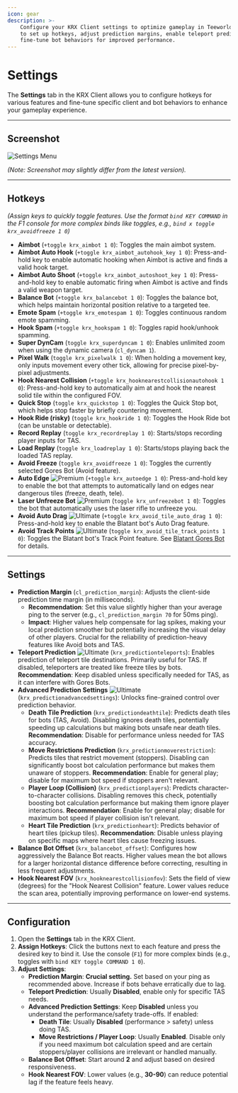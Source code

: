 ```yaml
---
icon: gear
description: >-
    Configure your KRX Client settings to optimize gameplay in Teeworlds. Learn how
    to set up hotkeys, adjust prediction margins, enable teleport prediction, and
    fine-tune bot behaviors for improved performance.
---
```


# Settings

The **Settings** tab in the KRX Client allows you to configure hotkeys for various features and fine-tune specific client and bot behaviors to enhance your gameplay experience.

---

## **Screenshot**
![Settings Menu](https://raw.githubusercontent.com/Krixx1337/krxclient-docs/refs/heads/main/images/settings-menu.png)

*(Note: Screenshot may slightly differ from the latest version).*

---

## **Hotkeys**
*(Assign keys to quickly toggle features. Use the format `bind KEY COMMAND` in the F1 console for more complex binds like toggles, e.g., `bind x toggle krx_avoidfreeze 1 0`)*

- **Aimbot** (`+toggle krx_aimbot 1 0`): Toggles the main aimbot system.
- **Aimbot Auto Hook** (`+toggle krx_aimbot_autohook_key 1 0`): Press-and-hold key to enable automatic hooking when Aimbot is active and finds a valid hook target.
- **Aimbot Auto Shoot** (`+toggle krx_aimbot_autoshoot_key 1 0`): Press-and-hold key to enable automatic firing when Aimbot is active and finds a valid weapon target.
- **Balance Bot** (`+toggle krx_balancebot 1 0`): Toggles the balance bot, which helps maintain horizontal position relative to a targeted tee.
- **Emote Spam** (`+toggle krx_emotespam 1 0`): Toggles continuous random emote spamming.
- **Hook Spam** (`+toggle krx_hookspam 1 0`): Toggles rapid hook/unhook spamming.
- **Super DynCam** (`toggle krx_superdyncam 1 0`): Enables unlimited zoom when using the dynamic camera (`cl_dyncam 1`).
- **Pixel Walk** (`toggle krx_pixelwalk 1 0`): When holding a movement key, only inputs movement every other tick, allowing for precise pixel-by-pixel adjustments.
- **Hook Nearest Collision** (`+toggle krx_hooknearestcollisionautohook 1 0`): Press-and-hold key to automatically aim at and hook the nearest solid tile within the configured FOV.
- **Quick Stop** (`toggle krx_quickstop 1 0`): Toggles the Quick Stop bot, which helps stop faster by briefly countering movement.
- **Hook Ride (risky)** (`toggle krx_hookride 1 0`): Toggles the Hook Ride bot (can be unstable or detectable).
- **Record Replay** (`toggle krx_recordreplay 1 0`): Starts/stops recording player inputs for TAS.
- **Load Replay** (`toggle krx_loadreplay 1 0`): Starts/stops playing back the loaded TAS replay.
- **Avoid Freeze** (`toggle krx_avoidfreeze 1 0`): Toggles the currently selected Gores Bot (Avoid feature).
- **Auto Edge** ![Premium](https://img.shields.io/badge/Premium-%23ffba00?style=flat-square) (`+toggle krx_autoedge 1 0`): Press-and-hold key to enable the bot that attempts to automatically land on edges near dangerous tiles (freeze, death, tele).
- **Laser Unfreeze Bot** ![Premium](https://img.shields.io/badge/Premium-%23ffba00?style=flat-square) (`toggle krx_unfreezebot 1 0`): Toggles the bot that automatically uses the laser rifle to unfreeze you.
- **Avoid Auto Drag** ![Ultimate](https://img.shields.io/badge/Ultimate-%23f76d6d?style=flat-square) (`+toggle krx_avoid_tile_auto_drag 1 0`): Press-and-hold key to enable the Blatant bot's Auto Drag feature.
- **Avoid Track Points** ![Ultimate](https://img.shields.io/badge/Ultimate-%23f76d6d?style=flat-square) (`toggle krx_avoid_tile_track_points 1 0`): Toggles the Blatant bot's Track Point feature. See [Blatant Gores Bot](goresbot/blatant.md) for details.

---

## **Settings**
- **Prediction Margin** (`cl_prediction_margin`): Adjusts the client-side prediction time margin (in milliseconds).
    - **Recommendation**: Set this value slightly higher than your average ping to the server (e.g., `cl_prediction_margin 70` for 50ms ping).
    - **Impact**: Higher values help compensate for lag spikes, making your local prediction smoother but potentially increasing the visual delay of other players. Crucial for the reliability of prediction-heavy features like Avoid bots and TAS.
- **Teleport Prediction** ![Ultimate](https://img.shields.io/badge/Ultimate-%23f76d6d?style=flat-square) (`krx_predictionteleports`): Enables prediction of teleport tile destinations. Primarily useful for TAS. If disabled, teleporters are treated like freeze tiles by bots. **Recommendation**: Keep disabled unless specifically needed for TAS, as it can interfere with Gores Bots.
- **Advanced Prediction Settings** ![Ultimate](https://img.shields.io/badge/Ultimate-%23f76d6d?style=flat-square) (`krx_predictionadvancedsettings`): Unlocks fine-grained control over prediction behavior.
    - **Death Tile Prediction** (`krx_predictiondeathtile`): Predicts death tiles for bots (TAS, Avoid). Disabling ignores death tiles, potentially speeding up calculations but making bots unsafe near death tiles. **Recommendation**: Disable for performance unless needed for TAS accuracy.
    - **Move Restrictions Prediction** (`krx_predictionmoverestriction`): Predicts tiles that restrict movement (stoppers). Disabling can significantly boost bot calculation performance but makes them unaware of stoppers. **Recommendation**: Enable for general play; disable for maximum bot speed if stoppers aren't relevant.
    - **Player Loop (Collision)** (`krx_predictionplayers`): Predicts character-to-character collisions. Disabling removes this check, potentially boosting bot calculation performance but making them ignore player interactions. **Recommendation**: Enable for general play; disable for maximum bot speed if player collision isn't relevant.
    - **Heart Tile Prediction** (`krx_predictionheart`): Predicts behavior of heart tiles (pickup tiles). **Recommendation**: Disable unless playing on specific maps where heart tiles cause freezing issues.
- **Balance Bot Offset** (`krx_balancebot_offset`): Configures how aggressively the Balance Bot reacts. Higher values mean the bot allows for a larger horizontal distance difference before correcting, resulting in less frequent adjustments.
- **Hook Nearest FOV** (`krx_hooknearestcollisionfov`): Sets the field of view (degrees) for the "Hook Nearest Collision" feature. Lower values reduce the scan area, potentially improving performance on lower-end systems.

---

## **Configuration**

1. Open the **Settings** tab in the KRX Client.
2. **Assign Hotkeys**: Click the buttons next to each feature and press the desired key to bind it. Use the console (`F1`) for more complex binds (e.g., toggles with `bind KEY toggle COMMAND 1 0`).
3. **Adjust Settings**:
   - **Prediction Margin**: **Crucial setting.** Set based on your ping as recommended above. Increase if bots behave erratically due to lag.
   - **Teleport Prediction**: Usually **Disabled**, enable only for specific TAS needs.
   - **Advanced Prediction Settings**: Keep **Disabled** unless you understand the performance/safety trade-offs. If enabled:
      - **Death Tile**: Usually **Disabled** (performance > safety) unless doing TAS.
      - **Move Restrictions / Player Loop**: Usually **Enabled**. Disable only if you need maximum bot calculation speed and are certain stoppers/player collisions are irrelevant or handled manually.
   - **Balance Bot Offset**: Start around **2** and adjust based on desired responsiveness.
   - **Hook Nearest FOV**: Lower values (e.g., **30-90**) can reduce potential lag if the feature feels heavy.

